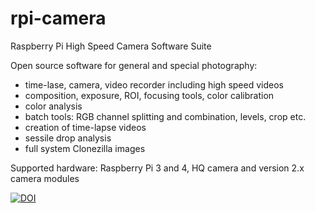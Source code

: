 # rpi-camera
Raspberry Pi High Speed Camera Software Suite

Open source software for general and special photography:
- time-lase, camera, video recorder including high speed videos
- composition, exposure, ROI, focusing tools, color calibration
- color analysis
- batch tools: RGB channel splitting and combination, levels, crop etc.
- creation of time-lapse videos
- sessile drop analysis
- full system Clonezilla images

Supported hardware: Raspberry Pi 3 and 4, HQ camera and version 2.x camera modules



<a href="https://doi.org/10.5281/zenodo.4300692"><img src="https://zenodo.org/badge/DOI/10.5281/zenodo.4300692.svg" alt="DOI"></a>
